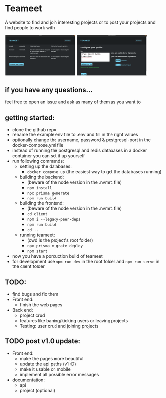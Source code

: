 # Teameet
 
A website to find and join interesting projects or to post your projects and find people to work with

<img alt="A Screenshot of the Teameet Homepage" src="Homepage.png" width="45%" min-width="320px" />
<img alt="A Screenshot of the Profile Settings Page" src="profilesettings.png" width="45%" min-width="320px" />

## if you have any questions…
feel free to open an issue and ask as many of them as you want to

## getting started:
- clone the github repo
- rename the example.env file to .env and fill in the right values
- optionally change the username, password & postgresql-port in the docker-compose.yml file
- instead of running the postgresql and redis databases in a docker container you can set it up yourself
- run following commands:
    - setting up the databases:
        - `docker compose up` (the easiest way to get the databases running)
    - building the backend:
        - (beware of the node version in the .nvmrc file)
        - `npm install`
        - `npx prisma generate`
        - `npm run build`
    - building the frontend:
        - (beware of the node version in the .nvmrc file)
        - `cd client`
        - `npm i --legacy-peer-deps`
        - `npm run build`
        - `cd ..`
    - running teameet:
        - (cwd is the project's root folder)
        - `npx prisma migrate deploy`
        - `npm start`
- now you have a porduction build of teameet
- for development use `npm run dev` in the root folder and `npm run serve` in the client folder

## TODO:
- find bugs and fix them
- Front end:
    - finish the web pages
- Back end:
    - project crud
    - features like baning/kicking users or leaving projects
    - Testing: user crud and joining projects

## TODO post v1.0 update:
- Front end:
    - make the pages more beautiful
    - update the api paths (v1 :D)
    - make it usable on mobile
    - implement all possible error messages
- documentation:
    - api
    - project (optional)
